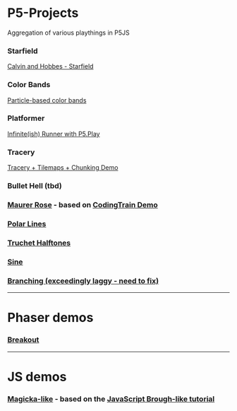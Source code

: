 # P5-Projects

Aggregation of various playthings in P5JS

### Starfield

[Calvin and Hobbes - Starfield](ch-starfield)

### Color Bands

[Particle-based color bands](color-bands)

### Platformer
 
[Infinite(ish) Runner with P5.Play](platformer)

### Tracery

[Tracery + Tilemaps + Chunking Demo](tracery)

### Bullet Hell (tbd)

### [Maurer Rose](maurer-rose) - based on [CodingTrain Demo](https://thecodingtrain.com/challenges/coding-in-the-cabana/001-maurer-rose.html)

### [Polar Lines](polar)

### [Truchet Halftones](truchet)

### [Sine](sine)

### [Branching (exceedingly laggy - need to fix)](branching)

---

# Phaser demos

### [Breakout](phaser-breakout)

---

# JS demos

### [Magicka-like](magicka-like) - based on the [JavaScript Brough-like tutorial](https://nluqo.github.io/broughlike-tutorial/)
